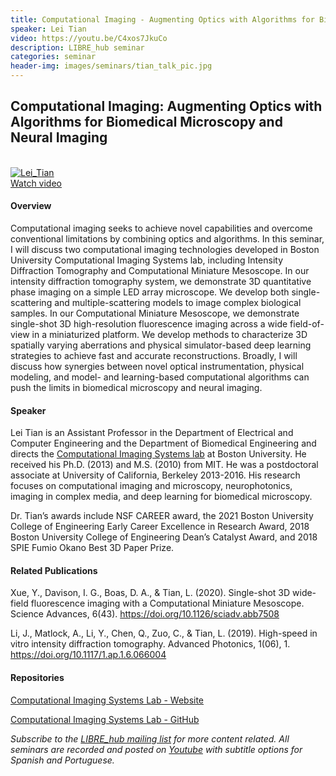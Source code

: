 ```yaml
---
title: Computational Imaging - Augmenting Optics with Algorithms for Biomedical Microscopy and Neural Imaging
speaker: Lei Tian
video: https://youtu.be/C4xos7JkuCo
description: LIBRE_hub seminar
categories: seminar
header-img: images/seminars/tian_talk_pic.jpg
---
```


## Computational Imaging: Augmenting Optics with Algorithms for Biomedical Microscopy and Neural Imaging

<br>

<div class="thumbnail-container">
  <a href="https://youtu.be/C4xos7JkuCo">
    <img class="thumbnail" src="http://img.youtube.com/vi/C4xos7JkuCo/0.jpg" alt="Lei_Tian">
    <div class="overlay">
      <span class="text">Watch video</span>
    </div>
  </a>
</div>

#### Overview
Computational imaging seeks to achieve novel capabilities and overcome conventional limitations by combining optics and algorithms.  In this seminar, I will discuss two computational imaging technologies developed in Boston University Computational Imaging Systems lab, including Intensity Diffraction Tomography and Computational Miniature Mesoscope.  In our intensity diffraction tomography system, we demonstrate 3D quantitative phase imaging on a simple LED array microscope. We develop both single-scattering and multiple-scattering models to image complex biological samples. In our Computational Miniature Mesoscope, we demonstrate single-shot 3D high-resolution fluorescence imaging across a wide field-of-view in a miniaturized platform. We develop methods to characterize 3D spatially varying aberrations and physical simulator-based deep learning strategies to achieve fast and accurate reconstructions. Broadly, I will discuss how synergies between novel optical instrumentation, physical modeling, and model- and learning-based computational algorithms can push the limits in biomedical microscopy and neural imaging.

#### Speaker
Lei Tian is an Assistant Professor in the Department of Electrical and Computer Engineering and the Department of Biomedical Engineering and directs the [Computational Imaging Systems lab](http://sites.bu.edu/tianlab/) at Boston University. He received his Ph.D. (2013) and M.S. (2010) from MIT. He was a postdoctoral associate at University of California, Berkeley 2013-2016. His research focuses on computational imaging and microscopy, neurophotonics, imaging in complex media, and deep learning for biomedical microscopy.

Dr. Tian’s awards include NSF CAREER award, the 2021 Boston University College of Engineering Early Career Excellence in Research Award, 2018 Boston University College of Engineering Dean’s Catalyst Award, and 2018 SPIE Fumio Okano Best 3D Paper Prize.

#### Related Publications
Xue, Y., Davison, I. G., Boas, D. A., & Tian, L. (2020). Single-shot 3D wide-field fluorescence imaging with a Computational Miniature Mesoscope. Science Advances, 6(43). https://doi.org/10.1126/sciadv.abb7508

‌Li, J., Matlock, A., Li, Y., Chen, Q., Zuo, C., & Tian, L. (2019). High-speed in vitro intensity diffraction tomography. Advanced Photonics, 1(06), 1. https://doi.org/10.1117/1.ap.1.6.066004

#### Repositories‌
[Computational Imaging Systems Lab - Website](https://sites.bu.edu/tianlab/open-source/)

[Computational Imaging Systems Lab - GitHub](https://github.com/bu-cisl)

*Subscribe to the [LIBRE_hub mailing list](https://mailchi.mp/2efa11be3d6b/libre_hub) for more content related. All seminars are recorded and posted on [Youtube](https://www.youtube.com/channel/UCKaffupDA8KKrDE0rd668Xw) with subtitle options for Spanish and Portuguese.*
